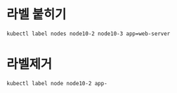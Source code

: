 # 라벨 붙히기 
``` bash
kubectl label nodes node10-2 node10-3 app=web-server
```

# 라벨제거
``` bash
kubectl label node node10-2 app-
```
